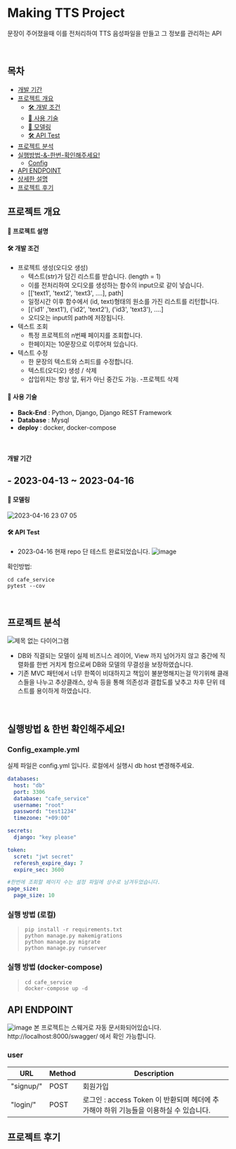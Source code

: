 # Making TTS Project

문장이 주어졌을때 이를 전처리하여 TTS 음성파일을 만들고 그 정보를 관리하는 API

</br>

## 목차

  * [개발 기간](#개발-기간)
  * [프로젝트 개요](#프로젝트-개요)
      - [🛠 개발 조건](#-개발-조건)
      - [🧹 사용 기술](#-사용-기술)
      - [📰 모델링](#-모델링)
      - [🛠 API Test](#-api-test)
  * [프로젝트 분석](#프로젝트-분석)
  * [실행방법-&-한번-확인해주세요!](#실행방법--한번-확인해주세요)
      - [Config](#config)
  * [API ENDPOINT](#api-endpoint)
  * [상세한 설명](#상세-설명)
  * [프로젝트 후기](#프로젝트-후기)


## 프로젝트 개요
#### 💭 프로젝트 설명
#### 🛠 개발 조건

 - 프로젝트 생성(오디오 생성)
    - 텍스트(str)가 담긴 리스트를 받습니다. (length = 1)
    - 이를 전처리하여 오디오를 생성하는 함수의 input으로 같이 넣습니다.
    - [['text1', 'text2', 'text3', ....], path]
    - 일정시간 이후 함수에서 (id, text)형태의 원소를 가진 리스트를 리턴합니다.
    - [('id1' ,'text1'), ('id2', 'text2'), ('id3', 'text3'), ....]
    - 오디오는 input의 path에 저장됩니다.
  - 텍스트 조회
    - 특정 프로젝트의 n번째 페이지를 조회합니다.
    - 한페이지는 10문장으로 이루어져 있습니다.
  - 텍스트 수정
    - 한 문장의 텍스트와 스피드를 수정합니다.
    - 텍스트(오디오) 생성 / 삭제
    - 삽입위치는 항상 앞, 뒤가 아닌 중간도 가능.
  -프로젝트 삭제

#### 🧹 사용 기술 

- **Back-End** : Python, Django, Django REST Framework
- **Database** : Mysql
- **deploy** : docker, docker-compose

</br>

#### 개발 기간
## - 2023-04-13 ~ 2023-04-16


#### 📰 모델링
![2023-04-16 23 07 05](https://user-images.githubusercontent.com/101803254/232318778-37af0ce9-e0a7-4c2c-8a27-9b886161d862.png)
</br>

#### 🛠 API Test

- 2023-04-16 현재 repo 단 테스트 완료되었습니다.
![image](https://user-images.githubusercontent.com/101803254/232319093-18f01685-3886-4b40-8f8a-a8109b252122.png)

확인방법:
```
cd cafe_service
pytest --cov
```

</br>

## 프로젝트 분석
![제목 없는 다이어그램](https://user-images.githubusercontent.com/101803254/202605476-ae90f7da-6548-4582-b99b-4dbdb975fdb3.jpg)

- DB와 직결되는 모델이 실제 비즈니스 레이어, View 까지 넘어가지 않고 중간에 직렬화를 한번 거치게 함으로써 DB와 모델의 무결성을 보장하였습니다.
- 기존 MVC 패턴에서 너무 한쪽이 비대하지고 책임이 불분명해지는걸 막기위해 클래스들을 나누고 추상클래스, 상속 등을 통해 의존성과 결합도를 낮추고 차후 단위 테스트를 용이하게 하였습니다.

</br>

## 실행방법 & 한번 확인해주세요!

### Config_example.yml
실제 파일은 config.yml 입니다.
로컬에서 실행시 db host 변경해주세요.
```yml
databases:
  host: "db"
  port: 3306
  database: "cafe_service"
  username: "root"
  password: "test1234"
  timezone: "+09:00"

secrets:
  django: "key please"

token:
  scret: "jwt secret"
  referesh_expire_day: 7
  expire_sec: 3600

#한번에 조회할 페이지 수는 설정 파일에 상수로 남겨두었습니다.
page_size:
  page_size: 10
```


### 실행 방법 (로컬)
> ```
>pip install -r requirements.txt
>python manage.py makemigrations
>python manage.py migrate
>python manage.py runserver
>```

### 실행 방법 (docker-compose)
> ```
>cd cafe_service
>docker-compose up -d
>```
## API ENDPOINT
![image](https://user-images.githubusercontent.com/101803254/232319502-9fb915e0-df88-4e65-97e5-0e45c1bdc043.png)
본 프로젝트는 스웨거로 자동 문서화되어있습니다.
http://localhost:8000/swagger/ 에서 확인 가능합니다.

### user

URL|Method|Description|
|------|---|---|
|"signup/"|POST|회원가입|
|"login/"|POST|로그인 : access Token 이 반환되며 헤더에 추가해야 하위 기능들을 이용하실 수 있습니다.|

    
## 프로젝트 후기


